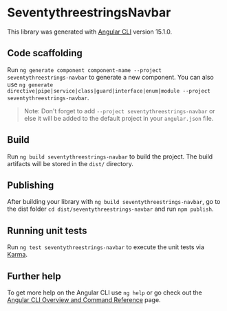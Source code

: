 # SeventythreestringsNavbar

This library was generated with [Angular CLI](https://github.com/angular/angular-cli) version 15.1.0.

## Code scaffolding

Run `ng generate component component-name --project seventythreestrings-navbar` to generate a new component. You can also use `ng generate directive|pipe|service|class|guard|interface|enum|module --project seventythreestrings-navbar`.
> Note: Don't forget to add `--project seventythreestrings-navbar` or else it will be added to the default project in your `angular.json` file. 

## Build

Run `ng build seventythreestrings-navbar` to build the project. The build artifacts will be stored in the `dist/` directory.

## Publishing

After building your library with `ng build seventythreestrings-navbar`, go to the dist folder `cd dist/seventythreestrings-navbar` and run `npm publish`.

## Running unit tests

Run `ng test seventythreestrings-navbar` to execute the unit tests via [Karma](https://karma-runner.github.io).

## Further help

To get more help on the Angular CLI use `ng help` or go check out the [Angular CLI Overview and Command Reference](https://angular.io/cli) page.
